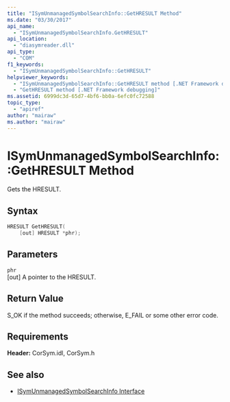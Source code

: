 ```yaml
---
title: "ISymUnmanagedSymbolSearchInfo::GetHRESULT Method"
ms.date: "03/30/2017"
api_name: 
  - "ISymUnmanagedSymbolSearchInfo.GetHRESULT"
api_location: 
  - "diasymreader.dll"
api_type: 
  - "COM"
f1_keywords: 
  - "ISymUnmanagedSymbolSearchInfo::GetHRESULT"
helpviewer_keywords: 
  - "ISymUnmanagedSymbolSearchInfo::GetHRESULT method [.NET Framework debugging]"
  - "GetHRESULT method [.NET Framework debugging]"
ms.assetid: 6999dc3d-65d7-4bf6-bb0a-6efc0fc72588
topic_type: 
  - "apiref"
author: "mairaw"
ms.author: "mairaw"
---
```

# ISymUnmanagedSymbolSearchInfo::GetHRESULT Method
Gets the HRESULT.  
  
## Syntax  
  
```cpp  
HRESULT GetHRESULT(  
    [out] HRESULT *phr);  
```  
  
## Parameters  
 `phr`  
 [out] A pointer to the HRESULT.  
  
## Return Value  
 S_OK if the method succeeds; otherwise, E_FAIL or some other error code.  
  
## Requirements  
 **Header:** CorSym.idl, CorSym.h  
  
## See also

- [ISymUnmanagedSymbolSearchInfo Interface](../../../../docs/framework/unmanaged-api/diagnostics/isymunmanagedsymbolsearchinfo-interface.md)
